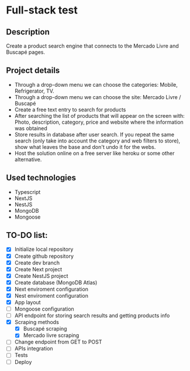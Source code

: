 # Full-stack test

## Description

Create a product search engine that connects to the Mercado Livre and Buscapé pages.

## Project details

- Through a drop-down menu we can choose the categories: Mobile, Refrigerator, TV.
- Through a drop-down menu we can choose the site: Mercado Livre / Buscapé
- Create a free text entry to search for products
- After searching the list of products that will appear on the screen with: Photo, description, category, price and website where the information was obtained
- Store results in database after user search. If you repeat the same search (only take into account the category and web filters to store), show what leaves the base and don't undo it for the webs.
- Host the solution online on a free server like heroku or some other alternative. 

## Used technologies

- Typescript
- NextJS
- NestJS
- MongoDB
- Mongoose

## TO-DO list:

- [x] Initialize local repository
- [x] Create github repository
- [x] Create dev branch
- [x] Create Next project
- [x] Create NestJS project
- [x] Create database (MongoDB Atlas)
- [x] Next enviroment configuration
- [x] Nest enviroment configuration
- [x] App layout
- [ ] Mongoose configuration
- [ ] API endpoint for storing search results and getting products info
- [x] Scraping methods
  - [x] Buscapé scraping
  - [x] Mercado livre scraping
- [ ] Change endpoint from GET to POST
- [ ] APIs integration
- [ ] Tests
- [ ] Deploy